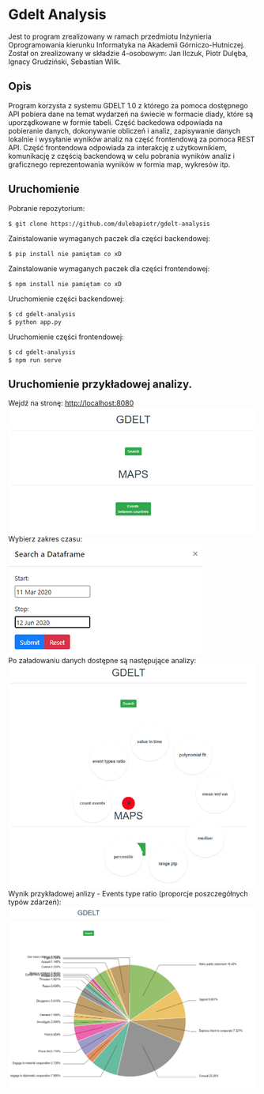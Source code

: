 # Gdelt Analysis 
Jest to program zrealizowany w ramach przedmiotu Inżynieria Oprogramowania kierunku Informatyka na Akademii Górniczo-Hutniczej.
Został on zrealizowany w składzie 4-osobowym: Jan Ilczuk, Piotr Dulęba, Ignacy Grudziński, Sebastian Wilk.
## Opis
Program korzysta z systemu GDELT 1.0 z którego za pomoca dostępnego API pobiera dane na temat wydarzeń na świecie w formacie diady, które są uporządkowane w formie tabeli. Część backedowa odpowiada na pobieranie danych, dokonywanie obliczeń i analiz, zapisywanie danych lokalnie i wysyłanie wyników analiz na część frontendową za pomoca REST API.
Część frontendowa odpowiada za interakcję z użytkownikiem, komunikację z częścią backendową w celu pobrania wyników analiz i graficznego reprezentowania wyników w formia map, wykresów itp.

## Uruchomienie
Pobranie repozytorium:
```console
$ git clone https://github.com/dulebapiotr/gdelt-analysis
```
Zainstalowanie wymaganych paczek dla części backendowej:
```console
$ pip install nie pamiętam co xD
```
Zainstalowanie wymaganych paczek dla części frontendowej:
```console
$ npm install nie pamiętam co xD
```
Uruchomienie części backendowej:
```console
$ cd gdelt-analysis
$ python app.py
```

Uruchomienie części frontendowej:
```console
$ cd gdelt-analysis
$ npm run serve
```
## Uruchomienie przykładowej analizy.
Wejdź na stronę:
<http://localhost:8080><br />
![image info](./graphics/main_page.png)
<br />
Wybierz zakres czasu:
<br />
![image info](./graphics/select_date.png)
<br />
Po załadowaniu danych dostępne są następujące analizy:
<br />
![image info](./graphics/available_analysis.png)
<br />
Wynik przykładowej anlizy - Events type ratio (proporcje poszczegółnych typów zdarzeń):
<br />
![image info](./graphics/events_ratio.png)
<br />
